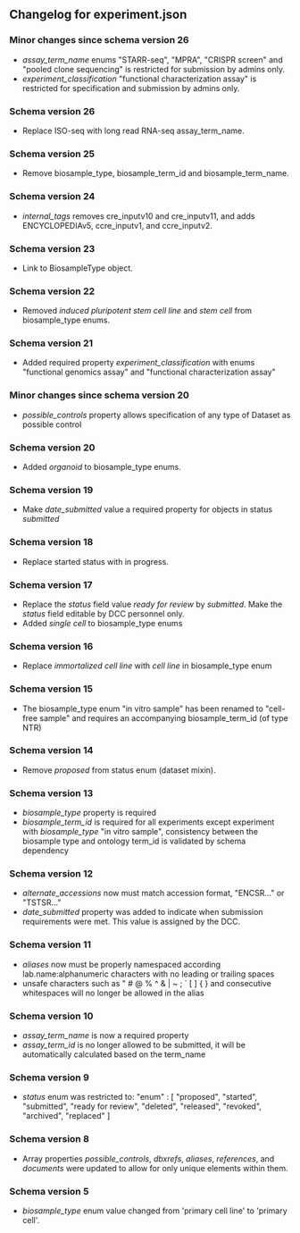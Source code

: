 ## Changelog for experiment.json

### Minor changes since schema version 26

* *assay_term_name* enums "STARR-seq", "MPRA", "CRISPR screen" and "pooled clone sequencing" is restricted for submission by admins only.
* *experiment_classification* "functional characterization assay" is restricted for specification and submission by admins only.

### Schema version 26

* Replace ISO-seq with long read RNA-seq assay_term_name.

### Schema version 25

* Remove biosample_type, biosample_term_id and biosample_term_name.

### Schema version 24

* *internal_tags* removes cre_inputv10 and cre_inputv11, and adds ENCYCLOPEDIAv5, ccre_inputv1, and ccre_inputv2.

### Schema version 23

* Link to BiosampleType object.

### Schema version 22

* Removed *induced pluripotent stem cell line* and *stem cell* from biosample_type enums.

### Schema version 21

* Added required property *experiment_classification* with enums "functional genomics assay" and "functional characterization assay"

### Minor changes since schema version 20

* *possible_controls* property allows specification of any type of Dataset as possible control

### Schema version 20

* Added *organoid* to biosample_type enums.

### Schema version 19

* Make *date_submitted* value a required property for objects in status *submitted*

### Schema version 18

* Replace started status with in progress.

### Schema version 17

* Replace the *status* field value *ready for review* by *submitted*. Make the *status* field editable by DCC personnel only.
* Added *single cell* to biosample_type enums

### Schema version 16

* Replace *immortalized cell line* with *cell line* in biosample_type enum

### Schema version 15

* The biosample_type enum "in vitro sample" has been renamed to "cell-free sample" and requires an accompanying biosample_term_id (of type NTR)

### Schema version 14

* Remove *proposed* from status enum (dataset mixin).

### Schema version 13

* *biosample_type* property is required
* *biosample_term_id* is required for all experiments except experiment with *biosample_type*  "in vitro sample", consistency between the biosample type and ontology term_id is validated by schema dependency


### Schema version 12

* *alternate_accessions* now must match accession format, "ENCSR..." or "TSTSR..."
* *date_submitted* property was added to indicate when submission requirements were met. This value is assigned by the DCC.

### Schema version 11
    
* *aliases* now must be properly namespaced according lab.name:alphanumeric characters with no leading or trailing spaces
* unsafe characters such as " # @ % ^ & | ~ ; ` [ ] { } and consecutive whitespaces will no longer be allowed in the alias


### Schema version 10

* *assay_term_name* is now a required property
* *assay_term_id* is no longer allowed to be submitted, it will be automatically calculated based on the term_name

### Schema version 9

* *status* enum was restricted to:
    "enum" : [
        "proposed",
        "started",
        "submitted",
        "ready for review",
        "deleted",
        "released",
        "revoked",
        "archived",
        "replaced"
    ]

### Schema version 8

* Array properties *possible_controls*, *dbxrefs*, *aliases*, *references*, and *documents* were updated to allow for only unique elements within them.


### Schema version 5

* *biosample_type* enum value changed from 'primary cell line' to 'primary cell'.

